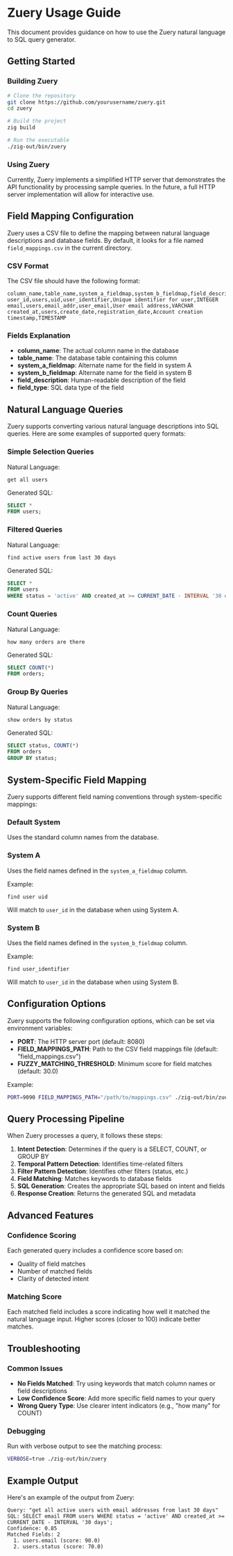 # Zuery Usage Guide

This document provides guidance on how to use the Zuery natural language to SQL query generator.

## Getting Started

### Building Zuery

```bash
# Clone the repository
git clone https://github.com/yourusername/zuery.git
cd zuery

# Build the project
zig build

# Run the executable
./zig-out/bin/zuery
```

### Using Zuery

Currently, Zuery implements a simplified HTTP server that demonstrates the API functionality by processing sample queries. In the future, a full HTTP server implementation will allow for interactive use.

## Field Mapping Configuration

Zuery uses a CSV file to define the mapping between natural language descriptions and database fields. By default, it looks for a file named `field_mappings.csv` in the current directory.

### CSV Format

The CSV file should have the following format:

```csv
column_name,table_name,system_a_fieldmap,system_b_fieldmap,field_description,field_type
user_id,users,uid,user_identifier,Unique identifier for user,INTEGER
email,users,email_addr,user_email,User email address,VARCHAR
created_at,users,create_date,registration_date,Account creation timestamp,TIMESTAMP
```

### Fields Explanation

- **column_name**: The actual column name in the database
- **table_name**: The database table containing this column
- **system_a_fieldmap**: Alternate name for the field in system A
- **system_b_fieldmap**: Alternate name for the field in system B
- **field_description**: Human-readable description of the field
- **field_type**: SQL data type of the field

## Natural Language Queries

Zuery supports converting various natural language descriptions into SQL queries. Here are some examples of supported query formats:

### Simple Selection Queries

Natural Language:
```
get all users
```

Generated SQL:
```sql
SELECT *
FROM users;
```

### Filtered Queries

Natural Language:
```
find active users from last 30 days
```

Generated SQL:
```sql
SELECT *
FROM users
WHERE status = 'active' AND created_at >= CURRENT_DATE - INTERVAL '30 days';
```

### Count Queries

Natural Language:
```
how many orders are there
```

Generated SQL:
```sql
SELECT COUNT(*)
FROM orders;
```

### Group By Queries

Natural Language:
```
show orders by status
```

Generated SQL:
```sql
SELECT status, COUNT(*)
FROM orders
GROUP BY status;
```

## System-Specific Field Mapping

Zuery supports different field naming conventions through system-specific mappings:

### Default System

Uses the standard column names from the database.

### System A

Uses the field names defined in the `system_a_fieldmap` column.

Example:
```
find user uid
```

Will match to `user_id` in the database when using System A.

### System B

Uses the field names defined in the `system_b_fieldmap` column.

Example:
```
find user_identifier
```

Will match to `user_id` in the database when using System B.

## Configuration Options

Zuery supports the following configuration options, which can be set via environment variables:

- **PORT**: The HTTP server port (default: 8080)
- **FIELD_MAPPINGS_PATH**: Path to the CSV field mappings file (default: "field_mappings.csv")
- **FUZZY_MATCHING_THRESHOLD**: Minimum score for field matches (default: 30.0)

Example:
```bash
PORT=9090 FIELD_MAPPINGS_PATH="/path/to/mappings.csv" ./zig-out/bin/zuery
```

## Query Processing Pipeline

When Zuery processes a query, it follows these steps:

1. **Intent Detection**: Determines if the query is a SELECT, COUNT, or GROUP BY
2. **Temporal Pattern Detection**: Identifies time-related filters
3. **Filter Pattern Detection**: Identifies other filters (status, etc.)
4. **Field Matching**: Matches keywords to database fields
5. **SQL Generation**: Creates the appropriate SQL based on intent and fields
6. **Response Creation**: Returns the generated SQL and metadata

## Advanced Features

### Confidence Scoring

Each generated query includes a confidence score based on:
- Quality of field matches
- Number of matched fields
- Clarity of detected intent

### Matching Score

Each matched field includes a score indicating how well it matched the natural language input. Higher scores (closer to 100) indicate better matches.

## Troubleshooting

### Common Issues

- **No Fields Matched**: Try using keywords that match column names or field descriptions
- **Low Confidence Score**: Add more specific field names to your query
- **Wrong Query Type**: Use clearer intent indicators (e.g., "how many" for COUNT)

### Debugging

Run with verbose output to see the matching process:
```bash
VERBOSE=true ./zig-out/bin/zuery
```

## Example Output

Here's an example of the output from Zuery:

```
Query: "get all active users with email addresses from last 30 days"
SQL: SELECT email FROM users WHERE status = 'active' AND created_at >= CURRENT_DATE - INTERVAL '30 days';
Confidence: 0.85
Matched Fields: 2
  1. users.email (score: 90.0)
  2. users.status (score: 70.0)
```